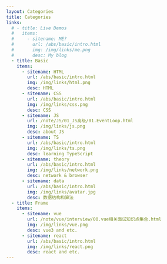 ```yaml
---
layout: Categories
title: Categories
links:
  # - title: Live Demos
  #   items:
  #     - sitename: ME?
  #       url: /abs/basic/intro.html
  #       img: /img/links/me.png
  #       desc: My blog
  - title: Basic
    items:
      - sitename: HTML
        url: /abs/basic/intro.html
        img: /img/links/html.png
        desc: HTML
      - sitename: CSS
        url: /abs/basic/intro.html
        img: /img/links/css.png
        desc: CSS
      - sitename: JS
        url: /note/JS/01_JS高级/01.EventLoop.html
        img: /img/links/js.png
        desc: about JS
      - sitename: TS
        url: /abs/basic/intro.html
        img: /img/links/ts.png
        desc: learning TypeScript
      - sitename: theory
        url: /abs/basic/intro.html
        img: /img/links/network.png
        desc: network & browser
      - sitename: data
        url: /abs/basic/intro.html
        img: /img/links/avatar.jpg
        desc: 数据结构和算法
  - title: Frame
    items:
      - sitename: vue
        url: /note/vue/interview/00.vue相关面试知识点集合.html
        img: /img/links/vue.png
        desc: vue3 and etc.
      - sitename: react
        url: /abs/basic/intro.html
        img: /img/links/react.png
        desc: react and etc.
---
```

